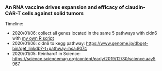 ### An RNA vaccine drives expansion and efficacy of claudin-CAR-T cells against solid tumors


Timeline: 

* 2020/01/06: collect all genes located in the same 5 pathways with cldn6 with [my own R script](./bin/cldn2kegg.R)	
* 2020/01/06: cldn6 to kegg pathway: https://www.genome.jp/dbget-bin/get_linkdb?-t+pathway+hsa:9074
* 2020/01/05: Reinhard1 in Science: https://science.sciencemag.org/content/early/2019/12/30/science.aay5967

